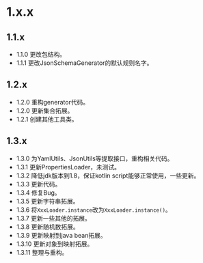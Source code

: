 # 1.x.x

## 1.1.x

* 1.1.0 更改包结构。
* 1.1.1 更改JsonSchemaGenerator的默认规则名字。

## 1.2.x

* 1.2.0 重构generator代码。
* 1.2.0 更新集合拓展。
* 1.2.1 创建其他工具类。

## 1.3.x

* 1.3.0 为YamlUtils、JsonUtils等提取接口，重构相关代码。
* 1.3.1 更新PropertiesLoader，未测试。
* 1.3.2 降低jdk版本到1.8，保证kotlin script能够正常使用，一些更新。
* 1.3.3 更新代码。
* 1.3.4 修复Bug。
* 1.3.5 更新字符串拓展。
* 1.3.6 将`XxxLoader.instance`改为`XxxLoader.instance()`。
* 1.3.7 更新一些其他的拓展。
* 1.3.8 更新随机数拓展。
* 1.3.9 更新映射到java bean拓展。
* 1.3.10 更新对象到映射拓展。
* 1.3.11 整理与重构。

